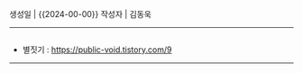 생성일 | {{2024-00-00}}
작성자 | 김동욱


---
```

```
- 별짓기 : https://public-void.tistory.com/9












---